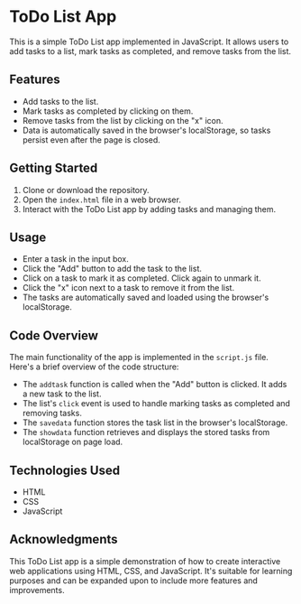 # ToDo List App

This is a simple ToDo List app implemented in JavaScript. It allows users to add tasks to a list, mark tasks as completed, and remove tasks from the list.

## Features

- Add tasks to the list.
- Mark tasks as completed by clicking on them.
- Remove tasks from the list by clicking on the "x" icon.
- Data is automatically saved in the browser's localStorage, so tasks persist even after the page is closed.

## Getting Started

1. Clone or download the repository.
2. Open the `index.html` file in a web browser.
3. Interact with the ToDo List app by adding tasks and managing them.

## Usage

- Enter a task in the input box.
- Click the "Add" button to add the task to the list.
- Click on a task to mark it as completed. Click again to unmark it.
- Click the "x" icon next to a task to remove it from the list.
- The tasks are automatically saved and loaded using the browser's localStorage.

## Code Overview

The main functionality of the app is implemented in the `script.js` file. Here's a brief overview of the code structure:

- The `addtask` function is called when the "Add" button is clicked. It adds a new task to the list.
- The list's `click` event is used to handle marking tasks as completed and removing tasks.
- The `savedata` function stores the task list in the browser's localStorage.
- The `showdata` function retrieves and displays the stored tasks from localStorage on page load.

## Technologies Used

- HTML
- CSS
- JavaScript

## Acknowledgments

This ToDo List app is a simple demonstration of how to create interactive web applications using HTML, CSS, and JavaScript. It's suitable for learning purposes and can be expanded upon to include more features and improvements.




